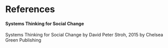 # References

#### Systems Thinking for Social Change
Systems Thinking for Social Change by David Peter Stroh, 2015 by Chelsea Green Publishing